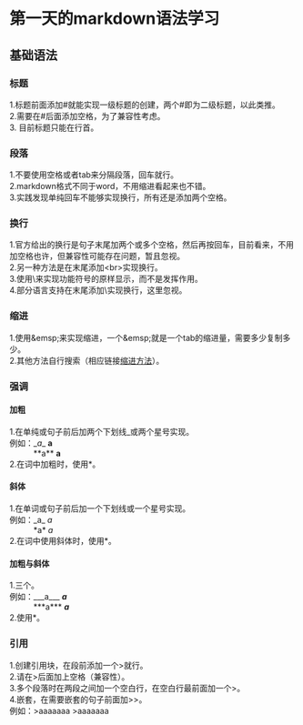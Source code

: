 # 第一天的markdown语法学习
## 基础语法
### 标题
1.标题前面添加#就能实现一级标题的创建，两个#即为二级标题，以此类推。  
2.需要在#后面添加空格，为了兼容性考虑。  
3. 目前标题只能在行首。  
### 段落
1.不要使用空格或者tab来分隔段落，回车就行。  
2.markdown格式不同于word，不用缩进看起来也不错。  
3.实践发现单纯回车不能够实现换行，所有还是添加两个空格。  
### 换行
1.官方给出的换行是句子末尾加两个或多个空格，然后再按回车，目前看来，不用加空格也许，但兼容性可能存在问题，暂且忽视。  
2.另一种方法是在末尾添加\<br>实现换行。  
3.使用\来实现功能符号的原样显示，而不是发挥作用。  
4.部分语言支持在末尾添加\实现换行，这里忽视。  
### 缩进
1.使用\&emsp;来实现缩进，一个\&emsp;就是一个tab的缩进量，需要多少复制多少。  
2.其他方法自行搜索（相应链接[缩进方法](https://blog.csdn.net/qq_44220418/article/details/115014386 "某博客")）。  
### 强调
#### 加粗
1.在单纯或句子前后加两个下划线_或两个星号实现。  
例如：\__a__ __a__  
&emsp;&emsp;&emsp;\*\*a** **a**  
2.在词中加粗时，使用*。  
#### 斜体
1.在单词或句子前后加一个下划线或一个星号实现。  
例如：\_a_ _a_  
&emsp;&emsp;&emsp;\*a* *a*  
2.在词中使用斜体时，使用*。  
#### 加粗与斜体  
1.三个。  
例如：\_\_\_a___ ___a___  
&emsp;&emsp;&emsp;\*\*\*a*** ***a***  
2.使用*。  
### 引用  
1.创建引用块，在段前添加一个>就行。  
2.请在>后面加上空格（兼容性）。  
3.多个段落时在两段之间加一个空白行，在空白行最前面加一个>。  
4.嵌套，在需要嵌套的句子前面加>>。  
例如：\>aaaaaaa >aaaaaaa
